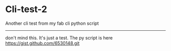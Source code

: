 Cli-test-2
==========

Another cli test from my fab cli python script

---
don't mind this. It's just a test. The py script is here https://gist.github.com/6530148.git
